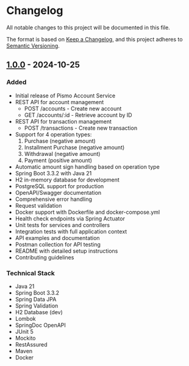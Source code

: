 # Changelog

All notable changes to this project will be documented in this file.

The format is based on [Keep a Changelog](https://keepachangelog.com/en/1.0.0/),
and this project adheres to [Semantic Versioning](https://semver.org/spec/v2.0.0.html).

## [1.0.0] - 2024-10-25

### Added
- Initial release of Pismo Account Service
- REST API for account management
  - POST /accounts - Create new account
  - GET /accounts/:id - Retrieve account by ID
- REST API for transaction management
  - POST /transactions - Create new transaction
- Support for 4 operation types:
  1. Purchase (negative amount)
  2. Installment Purchase (negative amount)
  3. Withdrawal (negative amount)
  4. Payment (positive amount)
- Automatic amount sign handling based on operation type
- Spring Boot 3.3.2 with Java 21
- H2 in-memory database for development
- PostgreSQL support for production
- OpenAPI/Swagger documentation
- Comprehensive error handling
- Request validation
- Docker support with Dockerfile and docker-compose.yml
- Health check endpoints via Spring Actuator
- Unit tests for services and controllers
- Integration tests with full application context
- API examples and documentation
- Postman collection for API testing
- README with detailed setup instructions
- Contributing guidelines

### Technical Stack
- Java 21
- Spring Boot 3.3.2
- Spring Data JPA
- Spring Validation
- H2 Database (dev)
- Lombok
- SpringDoc OpenAPI
- JUnit 5
- Mockito
- RestAssured
- Maven
- Docker

[1.0.0]: https://github.com/yourusername/pismo/releases/tag/v1.0.0
